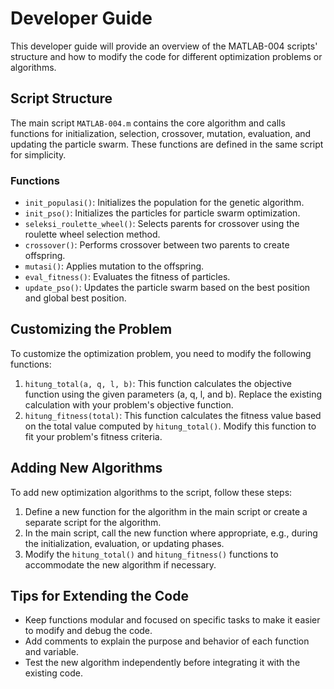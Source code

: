 # Developer Guide

This developer guide will provide an overview of the MATLAB-004 scripts' structure and how to modify the code for different optimization problems or algorithms.

## Script Structure

The main script `MATLAB-004.m` contains the core algorithm and calls functions for initialization, selection, crossover, mutation, evaluation, and updating the particle swarm. These functions are defined in the same script for simplicity.

### Functions

- `init_populasi()`: Initializes the population for the genetic algorithm.
- `init_pso()`: Initializes the particles for particle swarm optimization.
- `seleksi_roulette_wheel()`: Selects parents for crossover using the roulette wheel selection method.
- `crossover()`: Performs crossover between two parents to create offspring.
- `mutasi()`: Applies mutation to the offspring.
- `eval_fitness()`: Evaluates the fitness of particles.
- `update_pso()`: Updates the particle swarm based on the best position and global best position.

## Customizing the Problem

To customize the optimization problem, you need to modify the following functions:

1. `hitung_total(a, q, l, b)`: This function calculates the objective function using the given parameters (a, q, l, and b). Replace the existing calculation with your problem's objective function.
2. `hitung_fitness(total)`: This function calculates the fitness value based on the total value computed by `hitung_total()`. Modify this function to fit your problem's fitness criteria.

## Adding New Algorithms

To add new optimization algorithms to the script, follow these steps:

1. Define a new function for the algorithm in the main script or create a separate script for the algorithm.
2. In the main script, call the new function where appropriate, e.g., during the initialization, evaluation, or updating phases.
3. Modify the `hitung_total()` and `hitung_fitness()` functions to accommodate the new algorithm if necessary.

## Tips for Extending the Code

- Keep functions modular and focused on specific tasks to make it easier to modify and debug the code.
- Add comments to explain the purpose and behavior of each function and variable.
- Test the new algorithm independently before integrating it with the existing code.
